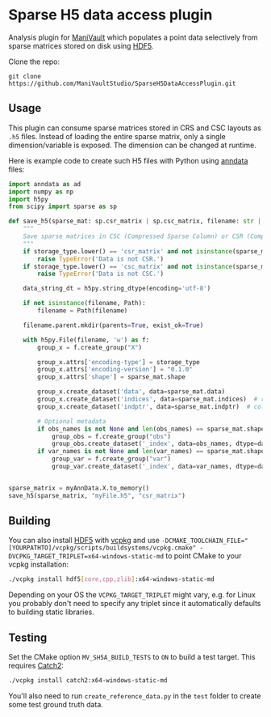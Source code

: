 # Sparse H5 data access plugin

Analysis plugin for [ManiVault](https://github.com/ManiVaultStudio/core) which populates a point data selectively from sparse matrices stored on disk using [HDF5](https://github.com/HDFGroup/hdf5/).

Clone the repo:
```
git clone https://github.com/ManiVaultStudio/SparseH5DataAccessPlugin.git
```

## Usage
This plugin can consume sparse matrices stored in CRS and CSC layouts as `.h5` files.
Instead of loading the entire sparse matrix, only a single dimension/variable is exposed. The dimension can be changed at runtime.

Here is example code to create such H5 files with Python using [anndata](https://anndata.readthedocs.io/en/stable/) files:
```python
import anndata as ad
import numpy as np
import h5py
from scipy import sparse as sp

def save_h5(sparse_mat: sp.csr_matrix | sp.csc_matrix, filename: str | Path, storage_type: str, var_names = None, obs_names = None):
    """
    Save sparse matrices in CSC (Compressed Sparse Column) or CSR (Compressed Sparse Row) format to HDF5.
    """
    if storage_type.lower() == 'csr_matrix' and not isinstance(sparse_mat, sp.csr_matrix):
        raise TypeError('Data is not CSR.')
    if storage_type.lower() == 'csc_matrix' and not isinstance(sparse_mat, sp.csc_matrix):
        raise TypeError('Data is not CSC.')

    data_string_dt = h5py.string_dtype(encoding='utf-8')

    if not isinstance(filename, Path):
        filename = Path(filename)

    filename.parent.mkdir(parents=True, exist_ok=True)

    with h5py.File(filename, 'w') as f:
        group_x = f.create_group("X")

        group_x.attrs['encoding-type'] = storage_type
        group_x.attrs['encoding-version'] = "0.1.0"
        group_x.attrs['shape'] = sparse_mat.shape

        group_x.create_dataset('data', data=sparse_mat.data)
        group_x.create_dataset('indices', data=sparse_mat.indices)  # row indices
        group_x.create_dataset('indptr', data=sparse_mat.indptr)  # column pointers

        # Optional metadata
        if obs_names is not None and len(obs_names) == sparse_mat.shape[0]:
            group_obs = f.create_group("obs")
            group_obs.create_dataset('_index', data=obs_names, dtype=data_string_dt)
        if var_names is not None and len(var_names) == sparse_mat.shape[1]:
            group_var = f.create_group("var")
            group_var.create_dataset('_index', data=var_names, dtype=data_string_dt)


sparse_matrix = myAnnData.X.to_memory()
save_h5(sparse_matrix, "myFile.h5", "csr_matrix")
```

## Building
You can also install [HDF5](https://github.com/HDFGroup/hdf5/) with [vcpkg](https://github.com/microsoft/vcpkg) and use `-DCMAKE_TOOLCHAIN_FILE="[YOURPATHTO]/vcpkg/scripts/buildsystems/vcpkg.cmake" -DVCPKG_TARGET_TRIPLET=x64-windows-static-md` to point CMake to your vcpkg installation:
```bash
./vcpkg install hdf5[core,cpp,zlib]:x64-windows-static-md
```
Depending on your OS the `VCPKG_TARGET_TRIPLET` might vary, e.g. for Linux you probably don't need to specify any triplet since it automatically defaults to building static libraries.

## Testing
Set the CMake option `MV_SH5A_BUILD_TESTS` to `ON` to build a test target. This requires [Catch2](https://github.com/catchorg/Catch2/):
```bash
./vcpkg install catch2:x64-windows-static-md
```
You'll also need to run `create_reference_data.py` in the `test` folder to create some test ground truth data.
